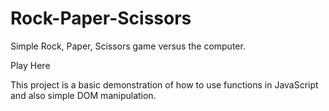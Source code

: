 # Rock-Paper-Scissors

Simple Rock, Paper, Scissors game versus the computer.

<a>Play Here</a>

This project is a basic demonstration of how to use functions in JavaScript and also simple DOM manipulation.
